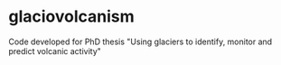 # glaciovolcanism
Code developed for PhD thesis "Using glaciers to identify, monitor and predict volcanic activity"
